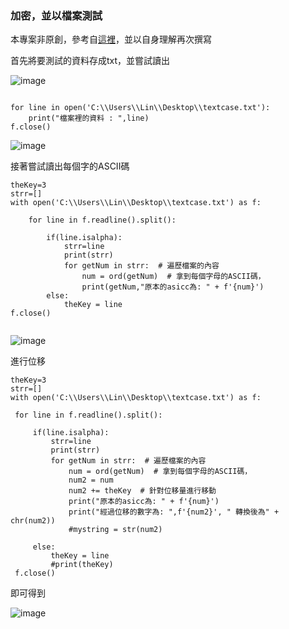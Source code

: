 ### 加密，並以檔案測試

 本專案非原創，參考自[這裡](https://medium.com/ccclub/ccclub-python-for-beginners-tutorial-613b2fdf38bf)，並以自身理解再次撰寫






首先將要測試的資料存成txt，並嘗試讀出

![image](https://user-images.githubusercontent.com/62200440/149455527-9d9b5806-c849-4271-ace4-6ecbe880f95e.png)



```

for line in open('C:\\Users\\Lin\\Desktop\\textcase.txt'):
    print("檔案裡的資料 : ",line)
f.close()

```

![image](https://user-images.githubusercontent.com/62200440/149455491-888c6c54-d698-4349-a428-c5f72559d041.png)



接著嘗試讀出每個字的ASCII碼

```
theKey=3
strr=[]
with open('C:\\Users\\Lin\\Desktop\\textcase.txt') as f:
    
    for line in f.readline().split():
        
        if(line.isalpha):
            strr=line
            print(strr)
            for getNum in strr:  # 遍歷檔案的內容
                num = ord(getNum)  # 拿到每個字母的ASCII碼，
                print(getNum,"原本的asicc為: " + f'{num}')              
        else:
            theKey = line
f.close()       
        
   ```
   
   ![image](https://user-images.githubusercontent.com/62200440/149455721-e1672ff7-f61c-45d7-8f69-aea26d84d65a.png)

   
   
   
   
   進行位移
   
   ```
theKey=3
strr=[]
with open('C:\\Users\\Lin\\Desktop\\textcase.txt') as f:
    
    for line in f.readline().split():
        
        if(line.isalpha):
            strr=line
            print(strr)
            for getNum in strr:  # 遍歷檔案的內容
                num = ord(getNum)  # 拿到每個字母的ASCII碼，
                num2 = num
                num2 += theKey  # 針對位移量進行移動
                print("原本的asicc為: " + f'{num}')   
                print("經過位移的數字為: ",f'{num2}', " 轉換後為" + chr(num2))
                #mystring = str(num2)
           
        else:
            theKey = line
            #print(theKey)
    f.close()      
   ```
   
   
   
   即可得到
   
     
![image](https://user-images.githubusercontent.com/62200440/149455346-bcecd7a2-3e46-42c2-92bf-26479d850fad.png)


      
   
